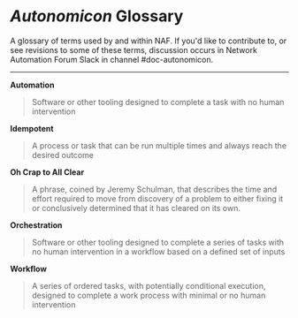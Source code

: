 # *Autonomicon* Glossary

A glossary of terms used by and within NAF. If you'd like to contribute to, or see revisions to some of these terms, discussion occurs in Network Automation Forum Slack in channel #doc-autonomicon.

---

**Automation**
> Software or other tooling designed to complete a task with no human intervention

**Idempotent**
> A process or task that can be run multiple times and always reach the desired outcome

**Oh Crap to All Clear**
> A phrase, coined by Jeremy Schulman, that describes the time and effort required to move from discovery of a problem to either fixing it or conclusively determined that it has cleared on its own.

**Orchestration**
> Software or other tooling designed to complete a series of tasks with no human intervention in a workflow based on a defined set of inputs

**Workflow**
> A series of ordered tasks, with potentially conditional execution, designed to complete a work process with minimal or no human intervention